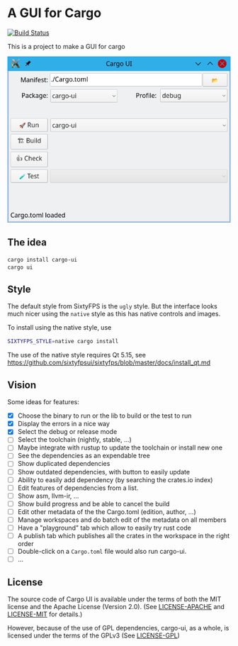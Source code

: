 # A GUI for Cargo

[![Build Status](https://github.com/sixtyfpsui/cargo-ui/workflows/Rust/badge.svg)](https://github.com/sixtyfpsui/cargo-ui/actions)

This is a project to make a GUI for cargo

![Screenshot](screenshot_main.png)

## The idea

```sh
cargo install cargo-ui
cargo ui
```

## Style

The default style from SixtyFPS is the `ugly` style. But the interface looks much
nicer using the `native` style as this has native controls and images.

To install using the native style, use

```sh
SIXTYFPS_STYLE=native cargo install
```

The use of the native style requires Qt 5.15, see https://github.com/sixtyfpsui/sixtyfps/blob/master/docs/install_qt.md


## Vision

Some ideas for features:

 - [x] Choose the binary to run or the lib to build or the test to run
 - [x] Display the errors in a nice way
 - [x] Select the debug or release mode
 - [ ] Select the toolchain (nightly, stable, ...)
 - [ ] Maybe integrate with rustup to update the toolchain or install new one
 - [ ] See the dependencies as an expendable tree
 - [ ] Show duplicated dependencies
 - [ ] Show outdated dependencies, with button to easily update
 - [ ] Ability to easily add dependency (by searching the crates.io index)
 - [ ] Edit features of dependencies from a list.
 - [ ] Show asm, llvm-ir, ...
 - [ ] Show build progress and be able to cancel the build
 - [ ] Edit other metadata of the the Cargo.toml (edition, author, ...)
 - [ ] Manage workspaces and do batch edit of the metadata on all members
 - [ ] Have a "playground" tab which allow to easily try rust code
 - [ ] A publish tab which publishes all the crates in the workspace in the right order
 - [ ] Double-click on a `Cargo.toml` file would also run cargo-ui.
 - [ ] ...

## License

The source code of Cargo UI is available under the terms of both the MIT license
and the Apache License (Version 2.0).
(See [LICENSE-APACHE](LICENSE-APACHE) and [LICENSE-MIT](LICENSE-MIT) for details.)

However, because of the use of GPL dependencies, cargo-ui, as a whole, is licensed
under the terms of the GPLv3 (See [LICENSE-GPL](LICENSE-GPL))
